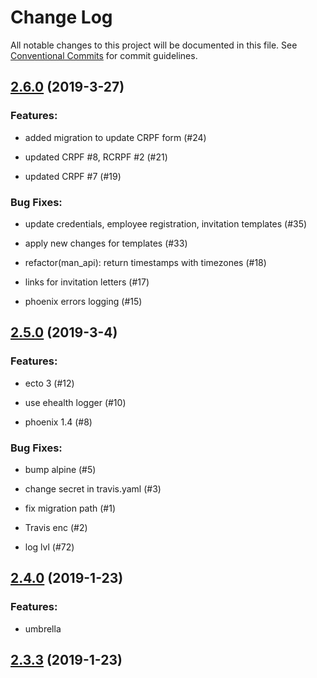 # Change Log

All notable changes to this project will be documented in this file.
See [Conventional Commits](Https://conventionalcommits.org) for commit guidelines.

<!-- changelog -->

## [2.6.0](https://github.com/edenlabllc/man.api/compare/2.5.0...2.6.0) (2019-3-27)




### Features:

* added migration to update CRPF form (#24)

* updated CRPF #8, RCRPF #2 (#21)

* updated CRPF #7 (#19)

### Bug Fixes:

* update credentials, employee registration, invitation templates (#35)

* apply new changes for templates (#33)

* refactor(man_api): return timestamps with timezones (#18)

* links for invitation letters (#17)

* phoenix errors logging (#15)

## [2.5.0](https://github.com/edenlabllc/man.api/compare/2.4.0...2.5.0) (2019-3-4)




### Features:

* ecto 3 (#12)

* use ehealth logger (#10)

* phoenix 1.4 (#8)

### Bug Fixes:

* bump alpine (#5)

* change secret in travis.yaml (#3)

* fix migration path (#1)

* Travis enc (#2)

* log lvl (#72)

## [2.4.0](https://github.com/edenlabllc/man.api/compare/2.3.3...2.4.0) (2019-1-23)




### Features:

* umbrella

## [2.3.3](https://github.com/edenlabllc/man.api/compare/2.3.3...2.3.3) (2019-1-23)



